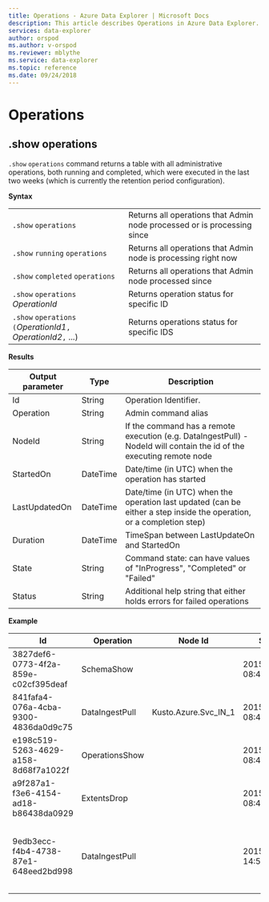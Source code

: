 ```yaml
---
title: Operations - Azure Data Explorer | Microsoft Docs
description: This article describes Operations in Azure Data Explorer.
services: data-explorer
author: orspod
ms.author: v-orspod
ms.reviewer: mblythe
ms.service: data-explorer
ms.topic: reference
ms.date: 09/24/2018
---
```

# Operations

## .show operations 

`.show` `operations` command returns a table with all administrative operations, both running and completed, which were executed in the last two weeks (which is currently the retention period configuration).

**Syntax**

|||
|---|---| 
|`.show` `operations`              |Returns all operations that Admin node processed or is processing since 
|`.show` `running`   `operations`  |Returns all operations that Admin node is processing right now 
|`.show` `completed` `operations`  |Returns all operations that Admin node processed since  
|`.show` `operations` *OperationId*|Returns operation status for specific ID 
|`.show` `operations` `(`*OperationId1*`,` *OperationId2*`,` ...)|Returns operations status for specific IDS 

**Results**
 
|Output parameter |Type |Description 
|---|---|---
|Id |String |Operation Identifier.
|Operation |String |Admin command alias 
|NodeId |String |If the command has a remote execution (e.g. DataIngestPull) - NodeId will contain the id of the executing remote node 
|StartedOn |DateTime |Date/time (in UTC) when the operation has started 
|LastUpdatedOn |DateTime |Date/time (in UTC) when the operation last updated (can be either a step inside the operation, or a completion step) 
|Duration |DateTime |TimeSpan between LastUpdateOn and StartedOn 
|State |String |Command state: can have values of "InProgress", "Completed" or "Failed" 
|Status |String |Additional help string that either holds errors for failed operations 
 
**Example**
 
|Id |Operation |Node Id |Started On |Last Updated On |Duration |State |Status 
|--|--|--|--|--|--|--|--
|3827def6-0773-4f2a-859e-c02cf395deaf |SchemaShow | |2015-01-06 08:47:01.0000000 |2015-01-06 08:47:01.0000000 |0001-01-01 00:00:00.0000000 |Completed | 
|841fafa4-076a-4cba-9300-4836da0d9c75 |DataIngestPull |Kusto.Azure.Svc_IN_1 |2015-01-06 08:47:02.0000000 |2015-01-06 08:48:19.0000000 |0001-01-01 00:01:17.0000000 |Completed | 
|e198c519-5263-4629-a158-8d68f7a1022f |OperationsShow | |2015-01-06 08:47:18.0000000 |2015-01-06 08:47:18.0000000 |0001-01-01 00:00:00.0000000 |Completed | 
|a9f287a1-f3e6-4154-ad18-b86438da0929 |ExtentsDrop | |2015-01-11 08:41:01.0000000 |0001-01-01 00:00:00.0000000 |0001-01-01 00:00:00.0000000 |InProgress | 
|9edb3ecc-f4b4-4738-87e1-648eed2bd998 |DataIngestPull | |2015-01-10 14:57:41.0000000 |2015-01-10 14:57:41.0000000 |0001-01-01 00:00:00.0000000 |Failed |Collection was modified; enumeration operation may not execute. 
